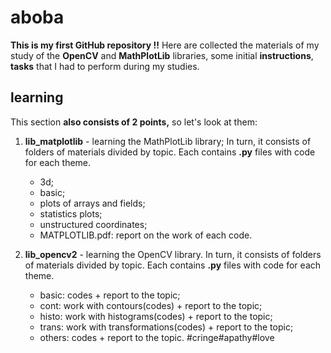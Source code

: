 # aboba
**This is my first GitHub repository !!**
Here are collected the materials of my study of the **OpenCV** and **MathPlotLib** libraries, some initial **instructions**, **tasks** that I had to perform during my studies.

## learning 
This section **also consists of 2 points,** so let's look at them:
1. **lib_matplotlib** - learning the MathPlotLib library;
In turn, it consists of folders of materials divided by topic. Each contains **.py** files with code for each theme.
    - 3d;
    - basic;
    - plots of arrays and fields;
    - statistics plots;
    - unstructured coordinates;
    - MATPLOTLIB.pdf: report on the work of each code.
   
2. **lib_opencv2** - learning the OpenCV library.
In turn, it consists of folders of materials divided by topic. Each contains **.py** files with code for each theme.   
    - basic: codes + report to the topic;
    - cont: work with contours(codes) + report to the topic;
    - histo: work with histograms(codes) + report to the topic;
    - trans: work with transformations(codes) + report to the topic;
    - others: codes + report to the topic.
#cringe#apathy#love
